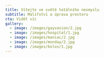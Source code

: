 ```yaml
---
title: Vítejte ve světě totálního nesmyslu
subtitle: Malířství a úprava prostoru
cta: Vidět víc
gallery:
  - image: /images/gayvasion/2.jpg
  - image: /images/hospital/1.jpg
  - image: /images/maniac/2.jpg
  - image: /images/monday/2.jpg
  - image: /images/kolos/1.jpg
---
```

